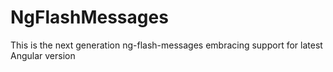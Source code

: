 # NgFlashMessages

This is the next generation ng-flash-messages embracing support for latest Angular version